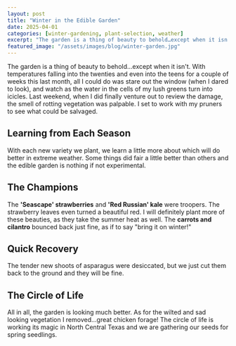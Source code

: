 ```yaml
---
layout: post
title: "Winter in the Edible Garden"
date: 2025-04-01
categories: [winter-gardening, plant-selection, weather]
excerpt: "The garden is a thing of beauty to behold…except when it isn't. With temperatures falling into the twenties and even into the teens for a couple of weeks this last month, all I could do was stare out the window and watch as the water in the cells of my lush greens turn into icicles."
featured_image: "/assets/images/blog/winter-garden.jpg"
---
```


The garden is a thing of beauty to behold…except when it isn't. With temperatures falling into the twenties and even into the teens for a couple of weeks this last month, all I could do was stare out the window (when I dared to look), and watch as the water in the cells of my lush greens turn into icicles. Last weekend, when I did finally venture out to review the damage, the smell of rotting vegetation was palpable. I set to work with my pruners to see what could be salvaged.

## Learning from Each Season

With each new variety we plant, we learn a little more about which will do better in extreme weather. Some things did fair a little better than others and the edible garden is nothing if not experimental. 

## The Champions

The **'Seascape' strawberries** and **'Red Russian' kale** were troopers. The strawberry leaves even turned a beautiful red. I will definitely plant more of these beauties, as they take the summer heat as well. The **carrots and cilantro** bounced back just fine, as if to say "bring it on winter!"

## Quick Recovery

The tender new shoots of asparagus were desiccated, but we just cut them back to the ground and they will be fine.

## The Circle of Life

All in all, the garden is looking much better. As for the wilted and sad looking vegetation I removed…great chicken forage! The circle of life is working its magic in North Central Texas and we are gathering our seeds for spring seedlings.
